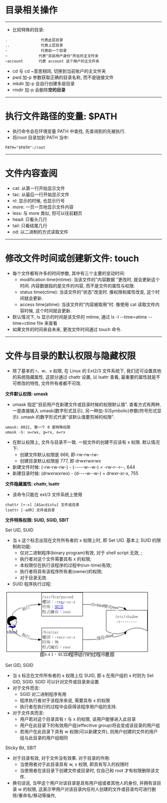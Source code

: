 
# 目录相关操作

---

- 比较特殊的目录:

```
.               代表此层目录
..              代表上层目录
-               代表前一个目录
~              代表"目前用户身份"所在的主文件夹
~account       代表 account 这个用户的主文件夹
```

- cd 与 cd ~意思相同, 切换到当前账户的主文件夹
- pwd 加-p 参数获取正确的目录名称, 而不是链接文件
- mkdir 加-p 会自行创建多层目录
- rmdir 加-p 会删除**空的目录**

---

# 执行文件路径的变量: $PATH

- 执行命令会在环境变量 PATH 中查找, 先查询到的先被执行.
- 将/root 目录加到 PATH 当中:

```
PATH="$PATH":/root
```

---

# 文件内容查阅

- cat: 从第一行开始显示文件
- tac: 从最后一行开始显示文件
- nl: 显示的时候, 也显示行号
- more: 一页一页地显示文件内容
- less: 与 more 类似, 但可以往前翻页
- head: 只看头几行
- tail: 只看结尾几行
- od: 以二进制的方式读取文件

---

# 修改文件时间或创建新文件: touch

- 每个文件都有许多的时间参数, 其中有三个主要的变动时间:
  - modification time(mtime): 当该文件的"内容数据 "更改时, 就会更新这个时间. 内容数据指的是文件的内容, 而不是文件的属性与权限.
  - status time(ctime): 当该文件的"状态"改变时. 像权限和属性改变, 这个时间就会更新.
  - access time(atime): 当该文件的"内容被取用"时. 像使用 cat 读取文件内容时候, 这个时间就会更新.
- 默认情况下, ls 显示的时间是该文件的 mtime, 通过 ls -l --time=atime --time=ctime file 来查看
- 如果文件的时间来自未来, 更改文件时间通过 touch 命令.

---

# 文件与目录的默认权限与隐藏权限

- 除了基本的 r、w、x 权限, 在 Linux 的 Ext2/3 文件系统下, 我们还可设置其他的系统隐藏属性, 这部分通过 chattr 设置, 以 lsattr 查看, 最重要的属性就是不可修改的特性, 文件所有者都不可改.

**文件默认权限: umask**

- umask 指定"目前用户在新建文件或目录时候的权限默认值". 查看方式有两种, 一是直接输入 umask(数字形式显示), 另一种加-S(Symbolic)参数(符号形式显示). umask 的数字形式代表"该默认值要剪掉的权限".

```
umask: 0022, 第一个 0 是特殊权限
umask -S: u=rwx, g=rx, o=rx
```

- 在默认权限上, 文件与目录不一致. 一般文件的创建不应该有 x 权限. 默认情况下:
  - 创建文件默认权限是 666, 即-rw-rw-rw-
  - 创建目录默认权限是 777, 即 drwxrwxrwx
- 新建文件时候: (-rw-rw-rw-) - (-----w--w-) = -rw-r--r--, 644
- 新建目录时候: (drwxrwxrwx) - (d----w--w-) = drwxr-xr-x, 755

**文件隐藏属性: chattr, lsattr**

- 该命令只能在 ext/3 文件系统上使用

```
chattr [+-=] [ASacdistu] 文件或目录
lsattr [-adR] 文件或目录
```

**文件特殊权限: SUID, SGID, SBIT**

Set UID, SUID

- 当 s 这个标志出现在文件所有者的 x 权限上时, 即 Set UID. 基本上 SUID 的限制和功能:
  - 仅对二进制程序(binary program)有效, 对于 shell script 无效, ;
  - 执行者对这个文件需要具有 x 的权限;
  - 本权限仅在执行该程序的过程中(run-time)有效;
  - 执行者将具有该程序所有者(owner)的权限;
  - 对于目录无效.
- SUID 程序执行过程:

![SUID 执行过程](images/fs15.PNG)

Set GID, SGID

- 当 s 标志在文件所有者的 x 权限上位 SUID, 那 s 在用户组的 x 时则为 Set GID, SGID. SGID 可以针对文件或目录来设置
- 对于文件而言:
  - SGID 对二进制程序有用
  - 程序执行者对于该程序来说, 需要具有 x 的权限
  - 执行者在执行的过程中会获得该程序用户组的支持.
- 对于文件夹而言:
  - 用户若对这个目录具有 r 与 x 的权限, 该用户能够进入此目录
  - 用户在此目录下的有效用户组(effecitive group)将会变成该目录的用户组
  - 若用户在此目录下具有 w 权限(可以新建文件), 则用户创建的文件的用户组与此目录的用户组相同

Sticky Bit, SBIT

- 对于目录有效, 对于文件没有效果. 对于目录的作用:
  - 当使用者对于此目录具有 w, x 权限, 即具有写入的权限时
  - 当使用者在该目录下创建文件或目录时, 仅自己和 root 才有权限删除该文件.
- 换句话说, 当甲这个用户对该目录是具有用户组或者其他人的身份, 并拥有该目录 w 的权限, 这表示甲用户对该目录内任何人创建的文件或目录均可进行删除/重命名/移动等操作,